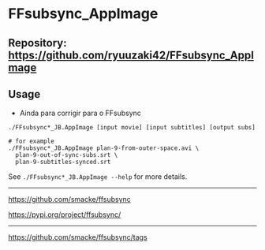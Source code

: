
# FFsubsync_AppImage

## Repository: https://github.com/ryuuzaki42/FFsubsync_AppImage

## Usage
- Ainda para corrigir para o FFsubsync

```
./FFsubsync*_JB.AppImage [input movie] [input subtitles] [output subs]

# for example
./FFsubsync*_JB.AppImage plan-9-from-outer-space.avi \
  plan-9-out-of-sync-subs.srt \
  plan-9-subtitles-synced.srt
```
See `./FFsubsync*_JB.AppImage --help` for more details.

---
https://github.com/smacke/ffsubsync

https://pypi.org/project/ffsubsync/

---
https://github.com/smacke/ffsubsync/tags
